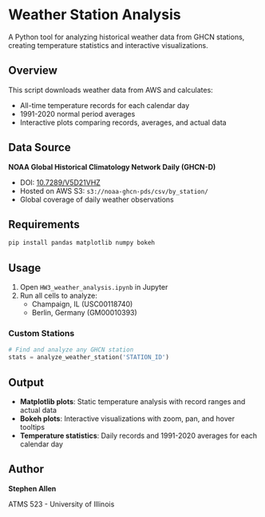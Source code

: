 # Weather Station Analysis

A Python tool for analyzing historical weather data from GHCN stations, creating temperature statistics and interactive visualizations.

## Overview

This script downloads weather data from AWS and calculates:
- All-time temperature records for each calendar day
- 1991-2020 normal period averages
- Interactive plots comparing records, averages, and actual data

## Data Source

**NOAA Global Historical Climatology Network Daily (GHCN-D)**
- DOI: [10.7289/V5D21VHZ](https://doi.org/10.7289/V5D21VHZ)
- Hosted on AWS S3: `s3://noaa-ghcn-pds/csv/by_station/`
- Global coverage of daily weather observations

## Requirements

```bash
pip install pandas matplotlib numpy bokeh
```

## Usage

1. Open `HW3_weather_analysis.ipynb` in Jupyter
2. Run all cells to analyze:
   - Champaign, IL (USC00118740)
   - Berlin, Germany (GM00010393)

### Custom Stations

```python
# Find and analyze any GHCN station
stats = analyze_weather_station('STATION_ID')
```

## Output

- **Matplotlib plots**: Static temperature analysis with record ranges and actual data
- **Bokeh plots**: Interactive visualizations with zoom, pan, and hover tooltips
- **Temperature statistics**: Daily records and 1991-2020 averages for each calendar day

## Author

**Stephen Allen**

ATMS 523 - University of Illinois